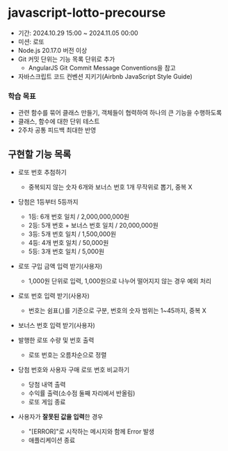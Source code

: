 # javascript-lotto-precourse

- 기간: 2024.10.29 15:00 ~ 2024.11.05 00:00
- 미션: 로또
- Node.js 20.17.0 버전 이상
- Git 커밋 단위는 기능 목록 단위로 추가
  - AngularJS Git Commit Message Conventions을 참고
- 자바스크립트 코드 컨벤션 지키기(Airbnb JavaScript Style Guide)

### 학습 목표

- 관련 함수를 묶어 클래스 만들기, 객체들이 협력하여 하나의 큰 기능을 수행하도록
- 클래스, 함수에 대한 단위 테스트
- 2주차 공통 피드백 최대한 반영

## 구현할 기능 목록

- 로또 번호 추첨하기
  - 중복되지 않는 숫자 6개와 보너스 번호 1개 무작위로 뽑기, 중복 X

- 당첨은 1등부터 5등까지
  - 1등: 6개 번호 일치 / 2,000,000,000원
  - 2등: 5개 번호 + 보너스 번호 일치 / 20,000,000원
  - 3등: 5개 번호 일치 / 1,500,000원
  - 4등: 4개 번호 일치 / 50,000원
  - 5등: 3개 번호 일치 / 5,000원

- 로또 구입 금액 입력 받기(사용자)
  - 1,000원 단위로 입력, 1,000원으로 나누어 떨어지지 않는 경우 예외 처리

- 로또 번호 입력 받기(사용자)
  - 번호는 쉼표(,)를 기준으로 구분, 번호의 숫자 범위는 1~45까지, 중복 X

- 보너스 번호 입력 받기(사용자)

- 발행한 로또 수량 및 번호 출력
  - 로또 번호는 오름차순으로 정렬

- 당첨 번호와 사용자 구매 로또 번호 비교하기
  - 당첨 내역 출력
  - 수익률 출력(소수점 둘째 자리에서 반올림)
  - 로또 게임 종료

- 사용자가 **잘못된 값을 입력**한 경우
  - "[ERROR]"로 시작하는 메시지와 함께 Error 발생
  - 애플리케이션 종료